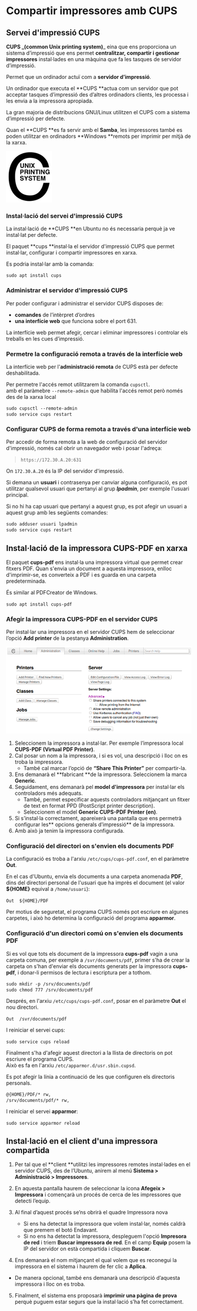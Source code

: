 # Compartir impressores amb CUPS

## Servei d'impressió CUPS

**CUPS **_**\(common Unix printing system\)**_ eina que ens proporciona un sistema d’impressió que ens permet **centralitzar, compartir i gestionar impressores** instal·lades en una màquina que fa les tasques de servidor d’impressió.

Permet que un ordinador actuï com a **servidor d’impressió**.

Un ordinador que executa el **CUPS **actua com un servidor que pot acceptar tasques d’impressió des d’altres ordinadors clients, les processa i les envia a la impressora apropiada.

La gran majoria de distribucions GNU/Linux utilitzen el CUPS com a sistema d’impressió per defecte.

Quan el **CUPS **es fa servir amb el **Samba**, les impressores també es poden utilitzar en ordinadors **Windows **remots per imprimir per mitjà de la xarxa.

![](/assets/CUPSlogo.png)

### Instal·lació del servei d'impressió CUPS

La instal·lació de **CUPS **en Ubuntu no és necessaria perquè ja ve instal·lat per defecte.

El paquet **cups **instal·la el servidor d'impressió CUPS que permet instal·lar, configurar i compartir impressores en xarxa.

Es podria instal·lar amb la comanda:

```
sudo apt install cups
```

### Administrar el servidor d'impressió CUPS

Per poder configurar i administrar el servidor CUPS disposes de:

* **comandes** de l’intèrpret d’ordres
* **una interfície web** que funciona sobre el port 631.

La interfície web permet afegir, cercar i eliminar impressores i controlar els treballs en les cues d’impressió.

### Permetre la configuració remota a través de la interfície web

La interfície web per l'**administració remota** de CUPS està per defecte deshabilitada.

Per permetre l'accés remot utilitzarem la comanda `cupsctl`.  
amb el paràmebre `--remote-admin` que habilita l'accés remot però només des de la xarxa local

```
sudo cupsctl --remote-admin
sudo service cups restart
```

### Configurar CUPS de forma remota a través d'una interfície web

Per accedir de forma remota a la web de configuració del servidor d'impressió, només cal obrir un navegador web i posar l'adreça:

 > `https://172.30.A.20:631`

On `172.30.A.20` és la IP del servidor d'impressió.

Si demana un **usuari** i contrasenya per canviar alguna configuració, es pot utilitzar qualsevol usuari que pertanyi al grup **_lpadmin_**, per exemple l'usuari principal.

Si no hi ha cap usuari que pertanyi a aquest grup, es pot afegir un usuari a aquest grup amb les següents comandes:

```
sudo adduser usuari lpadmin
sudo service cups restart
```

## Instal·lació de la impressora CUPS-PDF en xarxa

El paquet **cups-pdf** ens instal·la una impressora virtual que permet crear fitxers PDF. Quan s'envia un document a aquesta impressora, enlloc d'imprimir-se, es converteix a PDF i es guarda en una carpeta predeterminada.

És similar al PDFCreator de Windows.

`sudo apt install cups-pdf`

### Afegir la impressora CUPS-PDF en el servidor CUPS

Per instal·lar una impressora en el servidor CUPS hem de seleccionar l’opció **Add printer** de la pestanya **Administration**.

![](/assets/CUPSAdministration.png)

1. Seleccionem la impressora a instal·lar. Per exemple l’impressora local **CUPS-PDF \(Virtual PDF Printer\)**.
2. Cal posar un nom a la impressora, i si es vol, una descripció i lloc on es troba la impressora. 
   * També cal marcar l’opció de **“Share This Printer”** per compartir-la.
3. Ens demanarà el **fabricant **de la impressora. Seleccionem la marca **Generic**.
4. Seguidament, ens demanarà pel **model d'impressora** per instal·lar els controladors més adequats. 
   * També, permet especificar aquests controladors mitjançant un fitxer de text en format PPD \(PostScript printer description\).
   * Seleccionem el model **Generic CUPS-PDF Printer \(en\)**.
5. Si s’instal·la correctament, apareixerà una pantalla que ens permetrà configurar les** opcions generals d’impressió** de la impressora.
6. Amb això ja tenim la impressora configurada.

### Configuració del directori on s'envien els documents PDF

La configuració es troba a l'arxiu `/etc/cups/cups-pdf.conf`, en el paràmetre **Out**.

En el cas d'Ubuntu, envia els documents a una carpeta anomenada **PDF**, dins del directori personal de l'usuari que ha imprès el document \(el valor **${HOME}** equival a `/home/usuari`\):

`Out  ${HOME}/PDF`

Per motius de seguretat, el programa CUPS només pot escriure en algunes carpetes, i això ho determina la configuració del programa **apparmor**.

### Configuració d'un directori comú on s'envien els documents PDF

Si es vol que tots els document de la impressora **cups-pdf** vagin a una carpeta comuna, per exemple a `/svr/documents/pdf`, primer s'ha de crear la carpeta on s'han d'enviar els documents generats per la impressora **cups-pdf**, i donar-li permisos de lectura i escriptura per a tothom.

```
sudo mkdir -p /srv/documents/pdf
sudo chmod 777 /srv/documents/pdf
```

Després, en l'arxiu `/etc/cups/cups-pdf.conf`, posar en el paràmetre **Out** el nou directori.

`Out  /svr/documents/pdf`

I reiniciar el servei cups:

`sudo service cups reload`

Finalment s'ha d'afegir aquest directori a la llista de directoris on pot escriure el programa CUPS.  
Això es fa en l'arxiu `/etc/apparmor.d/usr.sbin.cupsd`.  

Es pot afegir la línia a continuació de les que configuren els directoris personals.

```
@{HOME}/PDF/* rw,
/srv/documents/pdf/* rw,
```

I reiniciar el servei **apparmor**:

`sudo service apparmor reload`

## Instal·lació en el client d'una impressora compartida

1. Per tal que el **client **utilitzi les impressores remotes instal·lades en el servidor CUPS, des de l’Ubuntu, anirem al menú **Sistema > Administració > Impressores**. 

2. En aquesta pantalla haurem de seleccionar la icona **Afegeix > Impressora** i començarà un procés de cerca de les impressores que detecti l’equip. 

3. Al final d’aquest procés se’ns obrirà el quadre Impressora nova
   * Si ens ha detectat la impressora que volem instal·lar, només caldrà que premem el botó Endavant.
   * Si no ens ha detectat la impressora, despleguem l'opció **Impresora de red** i triem **Buscar impressora de red**. En el camp **Equip** posem la IP del servidor on està compartida i cliquem **Buscar**.

4. Ens demanarà el nom mitjançant el qual volem que es reconegui la impressora en el sistema i haurem de fer clic a **Aplica**.
  * De manera opcional, també ens demanarà una descripció d’aquesta impressora i lloc on es troba. 

5. Finalment, el sistema ens proposarà **imprimir una pàgina de prova** perquè puguem estar segurs que la instal·lació s’ha fet correctament.


